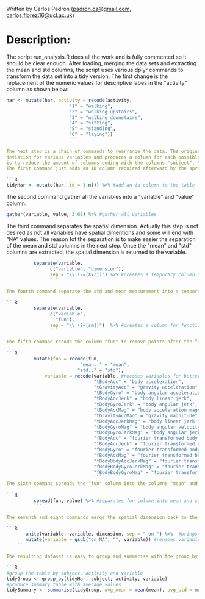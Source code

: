Written by Carlos Padron (padron.ca@gmail.com, carlos.florez.16@ucl.ac.uk)

# Description:
The script run_analysis.R does all the work and is fully commented so it should be clear enough. 
After loading, merging the data sets and extracting the mean and std columns, 
the script uses various dplyr commands to transform the data set into a tidy version.
The first change is the replacement of the numeric values for descriptive labes in the "activity" column as shown below:

```R
har <- mutate(har, activity = recode(activity, 
                       "1" = "walking",
                       "2" = "walking upstairs",
                       "3" = "walking downstairs",
                       "4" = "sitting",
                       "5" = "standing",
                       "6" = "laying"))
                       ```
                 
The next step is a chain of commands to rearrange the data. The original data set measures the mean and the standard 
deviation for various variables and produces a column for each possible combination. The approach taken in this assignment
is to reduce the amount of columns ending with the columns "subject", "variable", "mean" and "std" which can be grouped to form a summary table. The summary table is saved here as tidyData.txt.
The first command just adds an ID column required afterward by the spread function.

```R
tidyHar <- mutate(har, id = 1:n()) %>% #add an id column to the table
```

The second command gather all the variables into a "variable" and "value" column.

```R     
gather(variable, value, 3:68) %>% #gather all variables
```

The third command separates the spatial dimension. Actually this step is not desired as not all variables have spatial dimentions and some will end with "NA" values. The reason fot the separation is to make easier the separation of the mean and std columns in the next step. Once the "mean" and "std" columns are extracted, the spatial dimension is returned to the variable.

```R
          separate(variable,
                c("variable", "dimension"),
                sep = "\\.(?=[XYZ])") %>% #creates a temporary column for spatial dimension
                ```
                
The fourth command separate the std and mean measurement into a temporary column called "fun".

```R
          separate(variable,
                c("variable",
                  "fun"),
                sep = "\\.(?=[sm])")  %>% #creates a column for function (mean or std)
                ```

The fifth command recode the column "fun" to remove points after the function name and recodes the variables in the "variable" column to make them descriptive. The descriptions come from the documentation of the original data.
 
```R
          mutate(fun = recode(fun,
                           "mean.." = "mean",
                          "std.." = "std"),
              variable = recode(variable, #recodes variables for better reading
                                "tBodyAcc" = "body acceleration",
                                "tGravityAcc" = "gravity acceleration",
                                "tBodyGyro" = "body angular acceleration",
                                "tBodyAccJerk" = "body linear jerk",
                                "tBodyGyroJerk" = "body angular jerk",
                                "tBodyAccMag" = "body acceleration magnitude",
                                "tGravityAccMag" = "gravity magnitude",
                                "tBodyAccJerkMag" = "body linear jerk magnitude",
                                "tBodyGyroMag" = "body angular velocity magnitude",
                                "tBodyGyroJerkMag" = "body angular jerk magnitude",
                                "fBodyAcc" = "fourier transformed body acceleration",
                                "fBodyAccJerk" = "fourier transformed body linear jerk",
                                "fBodyGyro" = "fourier transformed body angular acceleration",
                                "fBodyAccMag" = "fourier transformed body acceleration magnitude",
                                "fBodyBodyAccJerkMag" = "fourier transformed squared body linear jerk magnitude",
                                "fBodyBodyGyroJerkMag" = "fourier transformed squared body angular jerk magnitude",
                                "fBodyBodyGyroMag" = "fourier transformed squared body angular velocity magnitude")) %>% 
                                ```
The sixth command spreads the "fun" column into the columns "mean" and "std" 
 
```R
          spread(fun, value) %>% #separates fun column into mean and std 
          ```

The seventh and eight commands merge the spatial dimension back to the variable and recode the variables with no spatial dimension.

```R
       unite(variable, variable, dimension, sep = " on ") %>%  #brings back spatial dimension to variable
       mutate(variable = gsub("on NA", "", variable)) #renames variables without spatial dimension
    ```

The resulting dataset is easy to group and summarise with the group_by and summarise function.

```R
#group the table by subject, activity and variable
tidyGroup <- group_by(tidyHar, subject, activity, variable) 
#produce summary table with average values
tidySummary <- summarise(tidyGroup, avg_mean = mean(mean), avg_std = mean(std))
```

